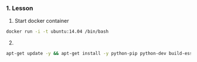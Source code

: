 ### 1. Lesson

1. Start docker container

~~~BASH
docker run -i -t ubuntu:14.04 /bin/bash
~~~

2. 

~~~BASH
apt-get update -y && apt-get install -y python-pip python-dev build-essential
~~~


